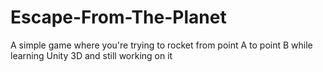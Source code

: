 # Escape-From-The-Planet
 A simple game where you're trying to rocket from point A to point B while learning Unity 3D and still working on it

